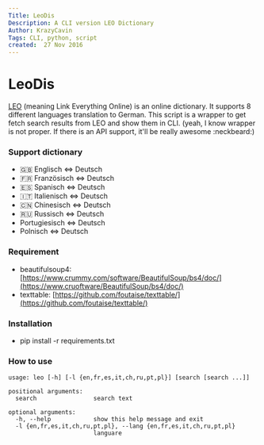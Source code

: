 ```yaml
---
Title: LeoDis
Description: A CLI version LEO Dictionary
Author: KrazyCavin
Tags: CLI, python, script
created:  27 Nov 2016
---
```


LeoDis
======
[LEO](https://dict.leo.org/) (meaning Link Everything Online) is an online dictionary. It supports 8 different languages translation to German. This script is a wrapper to get fetch search results from LEO and show them in CLI. (yeah, I know wrapper is not proper. If there is an API support, it'll be really awesome :neckbeard:)

### Support dictionary
* :gb: Englisch ⇔ Deutsch
* :fr: Französisch ⇔ Deutsch
* :es: Spanisch ⇔ Deutsch
* :it: Italienisch ⇔ Deutsch
* :cn: Chinesisch ⇔ Deutsch
* :ru: Russisch ⇔ Deutsch
* Portugiesisch ⇔ Deutsch
* Polnisch ⇔ Deutsch

### Requirement
* beautifulsoup4: [https://www.crummy.com/software/BeautifulSoup/bs4/doc/](https://www.cruoftware/BeautifulSoup/bs4/doc/)
* texttable: [https://github.com/foutaise/texttable/](https://github.com/foutaise/texttable/)

### Installation
* pip install -r requirements.txt

### How to use
```
usage: leo [-h] [-l {en,fr,es,it,ch,ru,pt,pl}] [search [search ...]]

positional arguments:
  search                search text

optional arguments:
  -h, --help            show this help message and exit
  -l {en,fr,es,it,ch,ru,pt,pl}, --lang {en,fr,es,it,ch,ru,pt,pl}
                        languare
```

